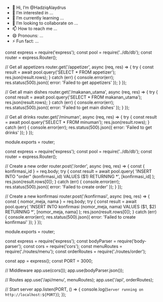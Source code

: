 - 👋 Hi, I’m @HadziqAlaydrus
- 👀 I’m interested in ...
- 🌱 I’m currently learning ...
- 💞️ I’m looking to collaborate on ...
- 📫 How to reach me ...
- 😄 Pronouns: ...
- ⚡ Fun fact: ...

<!---
HadziqAlaydrus/HadziqAlaydrus is a ✨ special ✨ repository because its `README.md` (this file) appears on your GitHub profile.
You can click the Preview link to take a look at your changes.
--->



const express = require('express');
const pool = require('../db/db');
const router = express.Router();

// Get all appetizers
router.get('/appetizer', async (req, res) => {
    try {
        const result = await pool.query('SELECT * FROM appetizer');
        res.json(result.rows);
    } catch (err) {
        console.error(err);
        res.status(500).json({ error: 'Failed to get appetizers' });
    }
});

// Get all main dishes
router.get('/makanan_utama', async (req, res) => {
    try {
        const result = await pool.query('SELECT * FROM makanan_utama');
        res.json(result.rows);
    } catch (err) {
        console.error(err);
        res.status(500).json({ error: 'Failed to get main dishes' });
    }
});

// Get all drinks
router.get('/minuman', async (req, res) => {
    try {
        const result = await pool.query('SELECT * FROM minuman');
        res.json(result.rows);
    } catch (err) {
        console.error(err);
        res.status(500).json({ error: 'Failed to get drinks' });
    }
});

module.exports = router;


const express = require('express');
const pool = require('../db/db');
const router = express.Router();

// Create a new order
router.post('/order', async (req, res) => {
    const { konfirmasi_id } = req.body;
    try {
        const result = await pool.query(
            'INSERT INTO "order" (konfirmasi_id) VALUES ($1) RETURNING *',
            [konfirmasi_id]
        );
        res.json(result.rows[0]);
    } catch (err) {
        console.error(err);
        res.status(500).json({ error: 'Failed to create order' });
    }
});

// Create a new konfirmasi
router.post('/konfirmasi', async (req, res) => {
    const { nomor_meja, nama } = req.body;
    try {
        const result = await pool.query(
            'INSERT INTO konfirmasi (nomor_meja, nama) VALUES ($1, $2) RETURNING *',
            [nomor_meja, nama]
        );
        res.json(result.rows[0]);
    } catch (err) {
        console.error(err);
        res.status(500).json({ error: 'Failed to create konfirmasi' });
    }
});

module.exports = router;



const express = require('express');
const bodyParser = require('body-parser');
const cors = require('cors');
const menuRoutes = require('./routes/menu');
const orderRoutes = require('./routes/order');

const app = express();
const PORT = 3000;

// Middleware
app.use(cors());
app.use(bodyParser.json());

// Routes
app.use('/api/menu', menuRoutes);
app.use('/api', orderRoutes);

// Start server
app.listen(PORT, () => {
    console.log(`Server running on http://localhost:${PORT}`);
});

